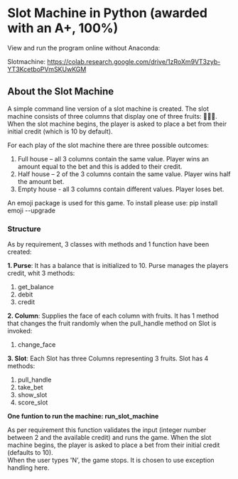 # Slot Machine in Python (awarded with an A+, 100%)

View and run the program online without Anaconda: 

Slotmachine:
https://colab.research.google.com/drive/1zRoXm9VT3zyb-YT3KcetboPVmSKUwKGM

## About the Slot Machine

A simple command line version of a slot machine is created. The slot machine consists of three columns that display one of three fruits: 🍎🍐🍊. When the slot machine begins, the player is asked to place a bet from their initial credit (which is 10 by default).  

For each play of the slot machine there are three possible outcomes:
1. Full house – all 3 columns contain the same value. Player wins an amount equal to the bet and this is added to their credit.
2. Half house – 2 of the 3 columns contain the same value. Player wins half the amount bet.
3. Empty house - all 3 columns contain different values. Player loses bet.

An emoji package is used for this game. To install please use: pip install emoji --upgrade 

### Structure
As by requirement, 3 classes with methods and 1 function have been created: 

**1. Purse**: It has a balance that is initialized to 10. Purse manages the players credit, whit 3 methods: 
1. get_balance
2. debit
3. credit

**2. Column**: Supplies the face of each column with fruits. It has 1 method that changes the fruit randomly when the pull_handle method on Slot is invoked: 
1. change_face

**3. Slot**: Each Slot has three Columns representing 3 fruits. Slot has 4 methods: 
1. pull_handle
2. take_bet
3. show_slot
4. score_slot

**One funtion to run the machine: run_slot_machine**

As per requirement this function validates the input (integer number between 2 and the available credit) and runs the game. When the slot machine begins, the player is asked to place a bet from their initial credit (defaults to 10).  
When the user types 'N', the game stops.
It is chosen to use exception handling here.
